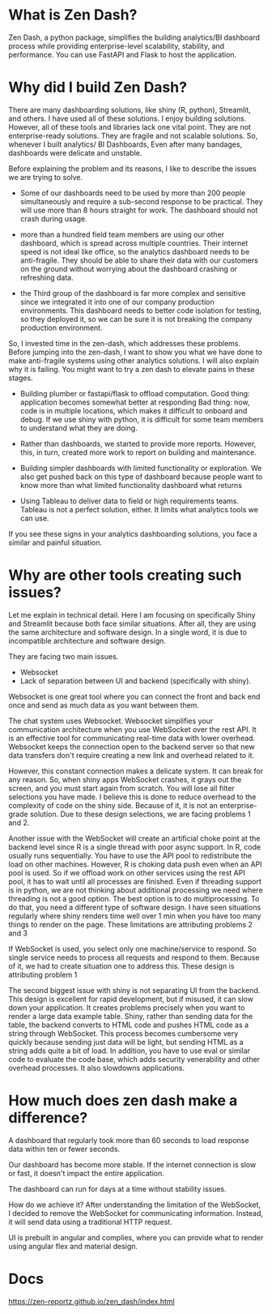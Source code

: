 # What is Zen Dash?
Zen Dash, a python package, simplifies the building analytics/BI dashboard process while providing enterprise-level scalability, stability, and performance. You can use FastAPI and Flask to host the application. 

# Why did I build Zen Dash?

There are many dashboarding solutions, like shiny (R, python), Streamlit, and others. I have used all of these solutions. I enjoy building solutions. However, all of these tools and libraries lack one vital point. They are not enterprise-ready solutions. They are fragile and not scalable solutions. So, whenever I built analytics/ BI Dashboards, Even after many bandages, dashboards were delicate and unstable. 

Before explaining the problem and its reasons, I like to describe the issues we are trying to solve. 

* Some of our dashboards need to be used by more than 200 people simultaneously and require a sub-second response to be practical. They will use more than 8 hours straight for work. The dashboard should not crash during usage.

* more than a hundred field team members are using our other dashboard, which is spread across multiple countries. Their internet speed is not ideal like office, so the analytics dashboard needs to be anti-fragile. They should be able to share their data with our customers on the ground without worrying about the dashboard crashing or refreshing data. 

* the Third group of the dashboard is far more complex and sensitive since we integrated it into one of our company production environments. This dashboard needs to better code isolation for testing, so they deployed it, so we can be sure it is not breaking the company production environment. 

So, I invested time in the zen-dash, which addresses these problems. Before jumping into the zen-dash, I want to show you what we have done to make anti-fragile systems using other analytics solutions. I will also explain why it is failing. You might want to try a zen dash to elevate pains in these stages. 


* Building plumber or fastapi/flask to offload computation. 
Good thing: application becomes somewhat better at responding
Bad thing: now, code is in multiple locations, which makes it difficult to onboard and debug. If we use shiny with python, it is difficult for some team members to understand what they are doing.

* Rather than dashboards, we started to provide more reports. However, this, in turn, created more work to report on building and maintenance.

* Building simpler dashboards with limited functionality or exploration. We also get pushed back on this type of dashboard because people want to know more than what limited functionality dashboard what returns

* Using Tableau to deliver data to field or high requirements teams. Tableau is not a perfect solution, either. It limits what analytics tools we can use.


If you see these signs in your analytics dashboarding solutions, you face a similar and painful situation.


# Why are other tools creating such issues?

Let me explain in technical detail. Here I am focusing on specifically Shiny and Streamlit because both face similar situations. After all, they are using the same architecture and software design. In a single word, it is due to incompatible architecture and software design. 

They are facing two main issues.

* Websocket
* Lack of separation between UI and backend (specifically with shiny).


Websocket is one great tool where you can connect the front and back end once and send as much data as you want between them. 

The chat system uses Websocket. Websocket simplifies your communication architecture when you use WebSocket over the rest API. It is an effective tool for communicating real-time data with lower overhead. Websocket keeps the connection open to the backend server so that new data transfers don't require creating a new link and overhead related to it. 

However, this constant connection makes a delicate system. It can break for any reason. So, when shiny apps WebSocket crashes, it grays out the screen, and you must start again from scratch. You will lose all filter selections you have made. I believe this is done to reduce overhead to the complexity of code on the shiny side. Because of it, it is not an enterprise-grade solution. Due to these design selections, we are facing problems 1 and 2.

Another issue with the WebSocket will create an artificial choke point at the backend level since R is a single thread with poor async support. In R, code usually runs sequentially. You have to use the API pool to redistribute the load on other machines. However, R is choking data push even when an API pool is used. So if we offload work on other services using the rest API pool, it has to wait until all processes are finished. Even if threading support is in python, we are not thinking about additional processing we need where threading is not a good option. The best option is to do multiprocessing. To do that, you need a different type of software design. I have seen situations regularly where shiny renders time well over 1 min when you have too many things to render on the page. These limitations are attributing problems 2 and 3

If WebSocket is used, you select only one machine/service to respond. So single service needs to process all requests and respond to them. Because of it, we had to create situation one to address this. These design is attributing problem 1

The second biggest issue with shiny is not separating UI from the backend. This design is excellent for rapid development, but if misused, it can slow down your application. It creates problems precisely when you want to render a large data example table. Shiny, rather than sending data for the table, the backend converts to HTML code and pushes HTML code as a string through WebSocket. This process becomes cumbersome very quickly because sending just data will be light, but sending HTML as a string adds quite a bit of load. In addition, you have to use eval or similar code to evaluate the code base, which adds security venerability and other overhead processes. It also slowdowns applications.


# How much does zen dash make a difference?
A dashboard that regularly took more than 60 seconds to load response data within ten or fewer seconds. 

Our dashboard has become more stable. If the internet connection is slow or fast, it doesn't impact the entire application.

The dashboard can run for days at a time without stability issues.

How do we achieve it? After understanding the limitation of the WebSocket, I decided to remove the WebSocket for communicating information. Instead, it will send data using a traditional HTTP request. 

UI is prebuilt in angular and complies, where you can provide what to render using angular flex and material design. 

# Docs
https://zen-reportz.github.io/zen_dash/index.html
